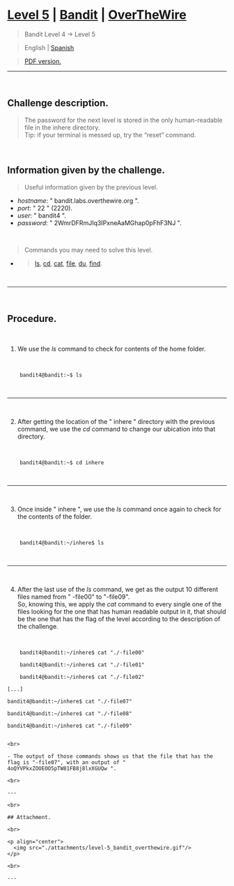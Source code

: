 
# [Level 5](https://overthewire.org/wargames/bandit/bandit5.html) | [Bandit](https://overthewire.org/wargames/bandit/) | [OverTheWire](https://overthewire.org/wargames/)
> Bandit Level 4 → Level 5

> English | [Spanish](https://github.com/frandausmeier/CTF_Write-Ups/blob/main/OverTheWire/Bandit/Level_5/nivel-5_bandit_overthewire_esp.md)

> [PDF version.](https://github.com/frandausmeier/CTF_Write-Ups/blob/main/OverTheWire/Bandit/Level_5/level-5_bandit_overthewire_eng.pdf)

-----

<br>

## Challenge description.
> The password for the next level is stored in the only human-readable file in the inhere directory.\
Tip: if your terminal is messed up, try the “reset” command.

<br>

## Information given by the challenge.
> Useful information given by the previous level.
- _hostname_: " bandit.labs.overthewire.org ".
- _port_: " 22 " (2220).
- _user_: " bandit4 ".
- _password_: " 2WmrDFRmJIq3IPxneAaMGhap0pFhF3NJ ".

<br>

> Commands you may need to solve this level.
- > [ls](https://manpages.ubuntu.com/manpages/noble/man1/ls.1.html),  [cd](https://manpages.ubuntu.com/manpages/noble/man1/cd.1posix.html),  [cat](https://manpages.ubuntu.com/manpages/noble/man1/cat.1.html),  [file](https://manpages.ubuntu.com/manpages/noble/man1/file.1.html),  [du](https://manpages.ubuntu.com/manpages/noble/man1/du.1.html),  [find](https://manpages.ubuntu.com/manpages/noble/man1/find.1.html).

<br>

-----

<br>

## Procedure.

<br>

1. We use the _ls_ command to check for contents of the home folder.

<br>

```
	bandit4@bandit:~$ ls
```
<br>

---

<br>

2. After getting the location of the " inhere " directory with the previous command, we use the _cd_ command to change our ubication into that directory.

<br>

```
	bandit4@bandit:~$ cd inhere
```
<br>

---

<br>

3. Once inside " inhere ", we use the _ls_ command once again to check for the contents of the folder.

<br>

```
	bandit4@bandit:~/inhere$ ls
```
<br>

---

<br>

4. After the last use of the _ls_ command, we get as the output 10 different files named from " -file00" to "-file09".\
So, knowing this, we apply the _cat_ command to every single one of the files looking for the one that has human readable output in it, that should be the one that has the flag of the level according to the description of the challenge.

<br>

```
	bandit4@bandit:~/inhere$ cat "./-file00"
    
    bandit4@bandit:~/inhere$ cat "./-file01"
    
    bandit4@bandit:~/inhere$ cat "./-file02"
```
 
    [...]

    bandit4@bandit:~/inhere$ cat "./-file07"
    
    bandit4@bandit:~/inhere$ cat "./-file08"
    
    bandit4@bandit:~/inhere$ cat "./-file09"
```

<br>

- The output of those commands shows us that the file that has the flag is "-file07", with an output of " 4oQYVPkxZOOEOO5pTW81FB8j8lxXGUQw ".

<br>

---

<br>

## Attachment.

<br>

<p align="center">
  <img src="./attachments/level-5_bandit_overthewire.gif"/>
</p>

<br>

---
